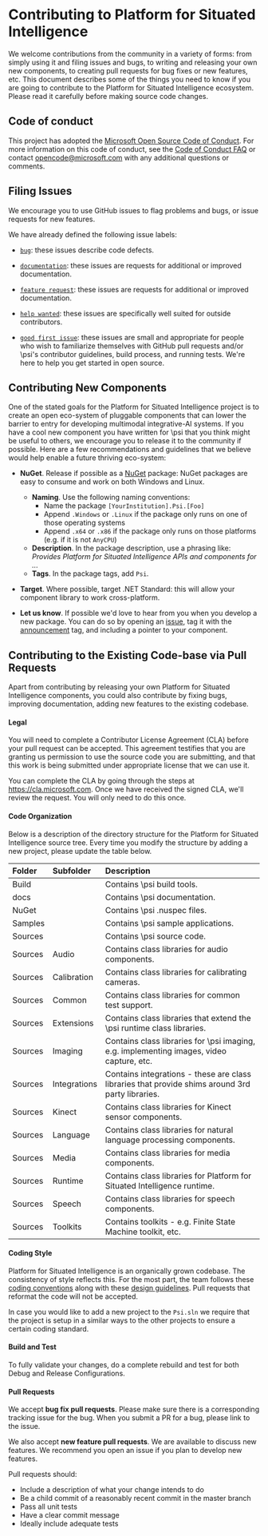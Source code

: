# Contributing to Platform for Situated Intelligence

We welcome contributions from the community in a variety of forms: from simply using it and filing issues and bugs, to writing and releasing your own new components, to creating pull requests for bug fixes or new features, etc. This document describes some of the things you need to know if you are going to contribute to the Platform for Situated Intelligence ecosystem. Please read it carefully before making source code changes.

## Code of conduct

This project has adopted the [Microsoft Open Source Code of Conduct](https://opensource.microsoft.com/codeofconduct/). For more information on this code of conduct, see the [Code of Conduct FAQ](https://opensource.microsoft.com/codeofconduct/faq/) or contact [opencode@microsoft.com](mailto:opencode@microsoft.com) with any additional questions or comments.

## Filing Issues

We encourage you to use GitHub issues to flag problems and bugs, or issue requests for new features.

We have already defined the following issue labels:

* [`bug`](https://github.com/Microsoft/psi/labels/bug): these issues describe code defects.

* [`documentation`](https://github.com/Microsoft/psi/labels/documentation): these issues are requests for additional or improved documentation.

* [`feature request`](https://github.com/Microsoft/psi/labels/documentation): these issues are requests for additional or improved documentation.

* [`help wanted`](https://github.com/Microsoft/psi/labels/help%20wanted): these issues are specifically well suited for outside contributors.

* [`good first issue`](https://github.com/Microsoft/psi/labels/good%20first%20issue): these issues are small and appropriate for people who wish to familiarize themselves with GitHub pull requests and/or \\psi's contributor guidelines, build process, and running tests. We're here to help you get started in open source.


## Contributing New Components

One of the stated goals for the Platform for Situated Intelligence project is to create an open eco-system of pluggable components that can lower the barrier to entry for developing multimodal integrative-AI systems. If you have a cool new component you have written for \\psi that you think might be useful to others, we encourage you to release it to the community if possible. Here are a few recommendations and guidelines that we believe would help enable a future thriving eco-system:

* __NuGet__. Release if possible as a [NuGet](https://www.nuget.org) package: NuGet packages are easy to consume and work on both Windows and Linux. 
  * __Naming__. Use the following naming conventions:
    * Name the package `[YourInstitution].Psi.[Foo]`
    * Append `.Windows` or `.Linux` if the package only runs on one of those operating systems
    * Append `.x64` or `.x86` if the package only runs on those platforms (e.g. if it is not `AnyCPU`)
  * __Description__. In the package description, use a phrasing like: _Provides Platform for Situated Intelligence APIs and components for ..._
  * __Tags__. In the package tags, add `Psi`. 

* __Target__. Where possible, target .NET Standard: this will allow your component library to work cross-platform.

* __Let us know__. If possible we'd love to hear from you when you develop a new package. You can do so by opening an [issue](https://github.com/Microsoft/psi/issues), tag it with the [announcement](https://github.com/Microsoft/psi/labels/announcement) tag, and including a pointer to your component. 


## Contributing to the Existing Code-base via Pull Requests

Apart from contributing by releasing your own Platform for Situated Intelligence components, you could also contribute by fixing bugs, improving documentation, adding new features to the existing codebase. 

#### Legal

You will need to complete a Contributor License Agreement (CLA) before your pull request can be accepted. This agreement testifies that you are granting us permission to use the source code you are submitting, and that this work is being submitted under appropriate license that we can use it.

You can complete the CLA by going through the steps at https://cla.microsoft.com. Once we have received the signed CLA, we'll review the request. You will only need to do this once.

#### Code Organization

Below is a description of the directory structure for the Platform for Situated Intelligence source tree. Every time you modify the structure by adding a new project, please update the table below.

| Folder    | Subfolder    | Description |
| :-------- | :----------- | :---------- |
| Build     |              | Contains \psi build tools. |
| docs      |              | Contains \psi documentation. |
| NuGet     |              | Contains \psi .nuspec files. |
| Samples   |              | Contains \psi sample applications. |
| Sources   |              | Contains \psi source code. |
| Sources   | Audio        | Contains class libraries for audio components. |
| Sources   | Calibration  | Contains class libraries for calibrating cameras. |
| Sources   | Common       | Contains class libraries for common test support. |
| Sources   | Extensions   | Contains class libraries that extend the \psi runtime class libraries. |
| Sources   | Imaging      | Contains class libraries for \psi imaging, e.g. implementing images, video capture, etc. |
| Sources   | Integrations | Contains integrations - these are class libraries that provide shims around 3rd party libraries. |
| Sources   | Kinect       | Contains class libraries for Kinect sensor components. |
| Sources   | Language     | Contains class libraries for natural language processing components. |
| Sources   | Media        | Contains class libraries for media components. |
| Sources   | Runtime      | Contains class libraries for Platform for Situated Intelligence runtime. |
| Sources   | Speech       | Contains class libraries for speech components. |
| Sources   | Toolkits     | Contains toolkits - e.g. Finite State Machine toolkit, etc. |

#### Coding Style

Platform for Situated Intelligence is an organically grown codebase. The consistency of style reflects this. 
For the most part, the team follows these [coding conventions](https://docs.microsoft.com/en-us/dotnet/csharp/programming-guide/inside-a-program/coding-conventions) along with these [design guidelines](https://docs.microsoft.com/en-us/dotnet/standard/design-guidelines/). Pull requests that reformat the code will not be accepted.

In case you would like to add a new project to the `Psi.sln` we require that the project is setup in a similar ways to the other projects to ensure a certain coding standard.

#### Build and Test

To fully validate your changes, do a complete rebuild and test for both Debug and Release Configurations.

#### Pull Requests

We accept __bug fix pull requests__. Please make sure there is a corresponding tracking issue for the bug. When you submit a PR for a bug, please link to the issue.

We also accept __new feature pull requests__. We are available to discuss new features. We recommend you open an issue if you plan to develop new features.

Pull requests should:

* Include a description of what your change intends to do
* Be a child commit of a reasonably recent commit in the master branch
* Pass all unit tests
* Have a clear commit message
* Ideally include adequate tests
